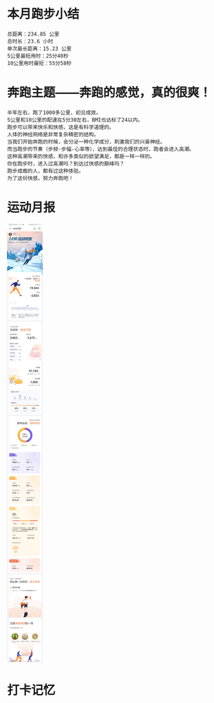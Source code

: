 # 本月跑步小结
```
总距离：234.85 公里
总时长：23.6 小时
单次最长距离：15.23 公里
5公里最短用时：25分40秒
10公里用时最短：55分58秒
```
# 奔跑主题——奔跑的感觉，真的很爽！
```
半年左右，跑了1000多公里，初见成效。
5公里和10公里的配速在5分30左右，BMI也达标了24以内。
跑步可以带来快乐和快感，这是有科学道理的。
人体的神经网络是非常复杂精密的结构。
当我们开始奔跑的时候，会分泌一种化学成分，刺激我们的兴奋神经。
而当跑步的节奏（步频-步幅-心率等），达到最佳的合理状态时，跑者会进入高潮。
这种高潮带来的快感，和许多类似的欲望满足，都是一样一样的。
你在跑步时，进入过高潮吗？到达过快感的巅峰吗？
跑步成瘾的人，都有过这种体验。
为了这份快感，努力奔跑吧！
```

# 运动月报
![2020年12月](月报_202012.jpg)

# 打卡记忆
```

```
